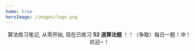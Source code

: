 ```yaml
---
home: true
heroImage: /images/logo.png
---
```


<div align="center">

算法练习笔记, 从零开始, 现在已练习 **52 道算法题** ！！（争取）每日一题！冲！欢迎⭐️！
	
</div>